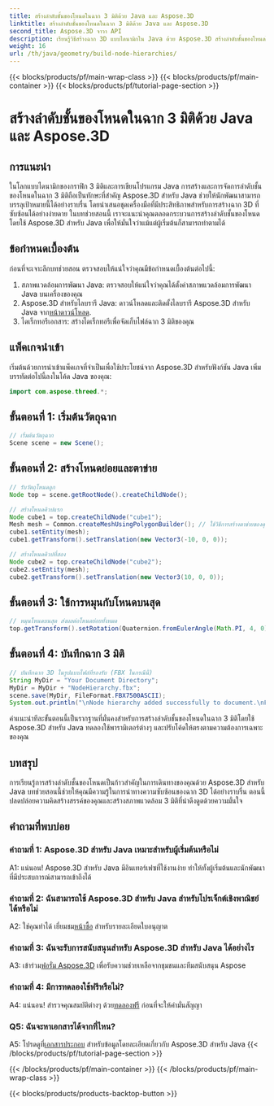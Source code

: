 ```yaml
---
title: สร้างลำดับชั้นของโหนดในฉาก 3 มิติด้วย Java และ Aspose.3D
linktitle: สร้างลำดับชั้นของโหนดในฉาก 3 มิติด้วย Java และ Aspose.3D
second_title: Aspose.3D จาวา API
description: เรียนรู้วิธีสร้างฉาก 3D แบบไดนามิกใน Java ด้วย Aspose.3D สร้างลำดับชั้นของโหนดได้อย่างง่ายดายและยกระดับเกมกราฟิก 3 มิติของคุณ
weight: 16
url: /th/java/geometry/build-node-hierarchies/
---
```


{{< blocks/products/pf/main-wrap-class >}}
{{< blocks/products/pf/main-container >}}
{{< blocks/products/pf/tutorial-page-section >}}

# สร้างลำดับชั้นของโหนดในฉาก 3 มิติด้วย Java และ Aspose.3D

## การแนะนำ

ในโลกแบบไดนามิกของกราฟิก 3 มิติและการเขียนโปรแกรม Java การสร้างและการจัดการลำดับชั้นของโหนดในฉาก 3 มิติถือเป็นทักษะที่สำคัญ Aspose.3D สำหรับ Java ช่วยให้นักพัฒนาสามารถบรรลุเป้าหมายนี้ได้อย่างราบรื่น โดยนำเสนอชุดเครื่องมือที่มีประสิทธิภาพสำหรับการสร้างฉาก 3D ที่ซับซ้อนได้อย่างง่ายดาย ในบทช่วยสอนนี้ เราจะแนะนำคุณตลอดกระบวนการสร้างลำดับชั้นของโหนดโดยใช้ Aspose.3D สำหรับ Java เพื่อให้มั่นใจว่าแม้แต่ผู้เริ่มต้นก็สามารถทำตามได้

## ข้อกำหนดเบื้องต้น

ก่อนที่จะเจาะลึกบทช่วยสอน ตรวจสอบให้แน่ใจว่าคุณมีข้อกำหนดเบื้องต้นต่อไปนี้:

1. สภาพแวดล้อมการพัฒนา Java: ตรวจสอบให้แน่ใจว่าคุณได้ตั้งค่าสภาพแวดล้อมการพัฒนา Java บนเครื่องของคุณ
2.  Aspose.3D สำหรับไลบรารี Java: ดาวน์โหลดและติดตั้งไลบรารี Aspose.3D สำหรับ Java จาก[หน้าดาวน์โหลด](https://releases.aspose.com/3d/java/).
3. ไดเร็กทอรีเอกสาร: สร้างไดเร็กทอรีเพื่อจัดเก็บไฟล์ฉาก 3 มิติของคุณ

## แพ็คเกจนำเข้า

เริ่มต้นด้วยการนำเข้าแพ็คเกจที่จำเป็นเพื่อใช้ประโยชน์จาก Aspose.3D สำหรับฟังก์ชัน Java เพิ่มบรรทัดต่อไปนี้ลงในโค้ด Java ของคุณ:

```java
import com.aspose.threed.*;

```

## ขั้นตอนที่ 1: เริ่มต้นวัตถุฉาก

```java
// เริ่มต้นวัตถุฉาก
Scene scene = new Scene();
```

## ขั้นตอนที่ 2: สร้างโหนดย่อยและตาข่าย

```java
// รับวัตถุโหนดลูก
Node top = scene.getRootNode().createChildNode();

// สร้างโหนดคิวบ์แรก
Node cube1 = top.createChildNode("cube1");
Mesh mesh = Common.createMeshUsingPolygonBuilder(); // ใช้วิธีการสร้างตาข่ายของคุณ
cube1.setEntity(mesh);
cube1.getTransform().setTranslation(new Vector3(-10, 0, 0));

// สร้างโหนดคิวบ์ที่สอง
Node cube2 = top.createChildNode("cube2");
cube2.setEntity(mesh);
cube2.getTransform().setTranslation(new Vector3(10, 0, 0));
```

## ขั้นตอนที่ 3: ใช้การหมุนกับโหนดบนสุด

```java
// หมุนโหนดบนสุด ส่งผลต่อโหนดย่อยทั้งหมด
top.getTransform().setRotation(Quaternion.fromEulerAngle(Math.PI, 4, 0));
```

## ขั้นตอนที่ 4: บันทึกฉาก 3 มิติ

```java
// บันทึกฉาก 3D ในรูปแบบไฟล์ที่รองรับ (FBX ในกรณีนี้)
String MyDir = "Your Document Directory";
MyDir = MyDir + "NodeHierarchy.fbx";
scene.save(MyDir, FileFormat.FBX7500ASCII);
System.out.println("\nNode hierarchy added successfully to document.\nFile saved at " + MyDir);
```

คำแนะนำทีละขั้นตอนนี้เป็นรากฐานที่มั่นคงสำหรับการสร้างลำดับชั้นของโหนดในฉาก 3 มิติโดยใช้ Aspose.3D สำหรับ Java ทดลองใช้พารามิเตอร์ต่างๆ และปรับโค้ดให้ตรงตามความต้องการเฉพาะของคุณ

## บทสรุป

การเรียนรู้การสร้างลำดับชั้นของโหนดเป็นก้าวสำคัญในการเดินทางของคุณด้วย Aspose.3D สำหรับ Java บทช่วยสอนนี้ช่วยให้คุณมีความรู้ในการนำทางความซับซ้อนของฉาก 3D ได้อย่างราบรื่น ตอนนี้ปลดปล่อยความคิดสร้างสรรค์ของคุณและสร้างสภาพแวดล้อม 3 มิติที่น่าดึงดูดด้วยความมั่นใจ

## คำถามที่พบบ่อย

### คำถามที่ 1: Aspose.3D สำหรับ Java เหมาะสำหรับผู้เริ่มต้นหรือไม่

A1: แน่นอน! Aspose.3D สำหรับ Java มีอินเทอร์เฟซที่ใช้งานง่าย ทำให้ทั้งผู้เริ่มต้นและนักพัฒนาที่มีประสบการณ์สามารถเข้าถึงได้

### คำถามที่ 2: ฉันสามารถใช้ Aspose.3D สำหรับ Java สำหรับโปรเจ็กต์เชิงพาณิชย์ได้หรือไม่

 A2: ใช่คุณทำได้ เยี่ยมชม[หน้าซื้อ](https://purchase.aspose.com/buy) สำหรับรายละเอียดใบอนุญาต

### คำถามที่ 3: ฉันจะรับการสนับสนุนสำหรับ Aspose.3D สำหรับ Java ได้อย่างไร

 A3: เข้าร่วม[ฟอรั่ม Aspose.3D](https://forum.aspose.com/c/3d/18) เพื่อรับความช่วยเหลือจากชุมชนและทีมสนับสนุน Aspose

### คำถามที่ 4: มีการทดลองใช้ฟรีหรือไม่?

 A4: แน่นอน! สำรวจคุณสมบัติต่างๆ ด้วย[ทดลองฟรี](https://releases.aspose.com/) ก่อนที่จะให้คำมั่นสัญญา

### Q5: ฉันจะหาเอกสารได้จากที่ไหน?

 A5: โปรดดูที่[เอกสารประกอบ](https://reference.aspose.com/3d/java/) สำหรับข้อมูลโดยละเอียดเกี่ยวกับ Aspose.3D สำหรับ Java
{{< /blocks/products/pf/tutorial-page-section >}}

{{< /blocks/products/pf/main-container >}}
{{< /blocks/products/pf/main-wrap-class >}}

{{< blocks/products/products-backtop-button >}}
